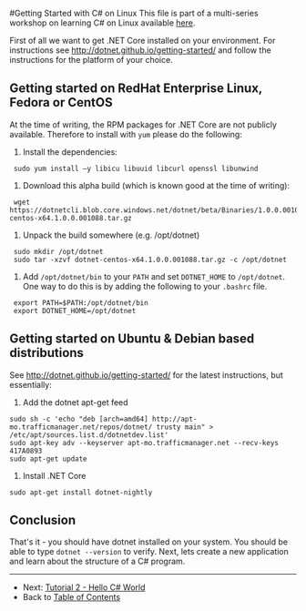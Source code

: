 #Getting Started with C# on Linux
This file is part of a multi-series workshop on learning C# on Linux available [here](../README.md).

First of all we want to get .NET Core installed on your environment.
For instructions see http://dotnet.github.io/getting-started/ and follow the instructions for
the platform of your choice.

## Getting started on RedHat Enterprise Linux, Fedora or CentOS

At the time of writing, the RPM packages for .NET Core are not publicly available. Therefore to install
with ```yum``` please do the following:

 1. Install the dependencies:
``` 
 sudo yum install –y libicu libuuid libcurl openssl libunwind
```
 1. Download this alpha build (which is known good at the time of writing):
```
 wget https://dotnetcli.blob.core.windows.net/dotnet/beta/Binaries/1.0.0.001088/dotnet-centos-x64.1.0.0.001088.tar.gz
```
 1. Unpack the build somewhere (e.g. /opt/dotnet)
```
 sudo mkdir /opt/dotnet
 sudo tar -xzvf dotnet-centos-x64.1.0.0.001088.tar.gz -c /opt/dotnet
``` 
 1. Add `/opt/dotnet/bin` to your `PATH` and set `DOTNET_HOME` to `/opt/dotnet`. One way
    to do this is by adding the following to your `.bashrc` file.
```
 export PATH=$PATH:/opt/dotnet/bin
 export DOTNET_HOME=/opt/dotnet
```

## Getting started on Ubuntu & Debian based distributions

See http://dotnet.github.io/getting-started/ for the latest instructions, but essentially:

 1. Add the dotnet apt-get feed
```
sudo sh -c 'echo "deb [arch=amd64] http://apt-mo.trafficmanager.net/repos/dotnet/ trusty main" > /etc/apt/sources.list.d/dotnetdev.list'
sudo apt-key adv --keyserver apt-mo.trafficmanager.net --recv-keys 417A0893
sudo apt-get update
```
 1. Install .NET Core
```
sudo apt-get install dotnet-nightly
```

## Conclusion
That's it - you should have dotnet installed on your system. You should be able to 
type `dotnet --version` to verify. Next, lets create a new application 
and learn about the structure of a C# program.

---
 - Next: [Tutorial 2 - Hello C# World](../002-Hello-CSharp/)
 - Back to [Table of Contents](../README.md)
